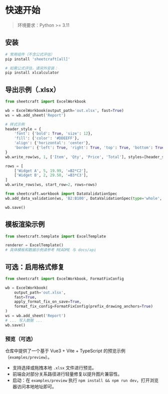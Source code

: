 # 快速开始

> 环境要求：Python >= 3.11

## 安装

```bash
# 常用组件（不含公式评估）
pip install 'sheetcraft[all]'

# 如需公式评估，请另外安装：
pip install xlcalculator
```

## 导出示例（.xlsx）

```python
from sheetcraft import ExcelWorkbook

wb = ExcelWorkbook(output_path='out.xlsx', fast=True)
ws = wb.add_sheet('Report')

# 样式示例
header_style = {
    'font': {'bold': True, 'size': 12},
    'fill': {'color': '#DDEEFF'},
    'align': {'horizontal': 'center'},
    'border': {'left': True, 'right': True, 'top': True, 'bottom': True}
}
wb.write_row(ws, 1, ['Item', 'Qty', 'Price', 'Total'], styles=[header_style]*4)

rows = [
    ['Widget A', 5, 19.99, '=B2*C2'],
    ['Widget B', 2, 29.50, '=B3*C3'],
]
wb.write_rows(ws, start_row=2, rows=rows)

from sheetcraft.workbook import DataValidationSpec
wb.add_data_validation(ws, 'B2:B100', DataValidationSpec(type='whole', operator='>=', formula1='0'))

wb.save()
```

## 模板渲染示例

```python
from sheetcraft.template import ExcelTemplate

renderer = ExcelTemplate()
# 具体模板和数据示例请参考 README 与 docs/api
```

## 可选：启用格式修复

```python
from sheetcraft import ExcelWorkbook, FormatFixConfig

wb = ExcelWorkbook(
    output_path='out.xlsx',
    fast=True,
    apply_format_fix_on_save=True,
    format_fix_config=FormatFixConfig(prefix_drawing_anchors=True)
)
ws = wb.add_sheet('Report')
# ... 写入数据 ...
wb.save()
```

### 预览（可选）
仓库中提供了一个基于 Vue3 + Vite + TypeScript 的预览示例（`examples/preview`）。
- 支持选择或拖拽本地 `.xlsx` 文件进行预览。
- 前端会对部分关系路径进行轻量修复以提升图片兼容性。
- 启动：在 `examples/preview` 执行 `npm install && npm run dev`，打开浏览器访问本地地址即可。